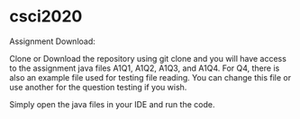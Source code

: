 # csci2020

Assignment Download:

Clone or Download the repository using git clone and you will have access to the assignment java files A1Q1, A1Q2, A1Q3, and A1Q4.
For Q4, there is also an example file used for testing file reading. You can change this file or use another for the question testing
if you wish.

Simply open the java files in your IDE and run the code.
